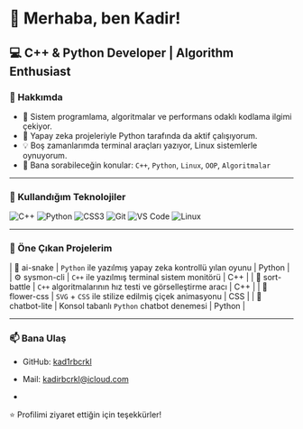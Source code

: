 # 👋 Merhaba, ben Kadir!
## 💻 C++ & Python Developer | Algorithm Enthusiast

### 🧠 Hakkımda
- 🔧 Sistem programlama, algoritmalar ve performans odaklı kodlama ilgimi çekiyor.
- 🧠 Yapay zeka projeleriyle Python tarafında da aktif çalışıyorum.
- 💡 Boş zamanlarımda terminal araçları yazıyor, Linux sistemlerle oynuyorum.
- 💬 Bana sorabileceğin konular: `C++`, `Python`, `Linux`, `OOP`, `Algoritmalar`

---

### 🚀 Kullandığım Teknolojiler
![C++](https://img.shields.io/badge/C++-00599C?style=flat&logo=cplusplus&logoColor=white)
![Python](https://img.shields.io/badge/Python-3776AB?style=flat&logo=python&logoColor=white)
![CSS3](https://img.shields.io/badge/CSS3-264de4?style=flat&logo=css3&logoColor=white)
![Git](https://img.shields.io/badge/Git-F05032?style=flat&logo=git&logoColor=white)
![VS Code](https://img.shields.io/badge/VS%20Code-007ACC?style=flat&logo=visual-studio-code&logoColor=white)
![Linux](https://img.shields.io/badge/Linux-FCC624?style=flat&logo=linux&logoColor=black)

---

### 📌 Öne Çıkan Projelerim

| 🧠 ai-snake | `Python` ile yazılmış yapay zeka kontrollü yılan oyunu | Python |
| ⚙️ sysmon-cli | `C++` ile yazılmış terminal sistem monitörü | C++ |
| 🧪 sort-battle | `C++` algoritmalarının hız testi ve görselleştirme aracı | C++ |
| 🎨 flower-css | `SVG` + `CSS` ile stilize edilmiş çiçek animasyonu | CSS |
| 🤖 chatbot-lite | Konsol tabanlı `Python` chatbot denemesi | Python |

---

### 📫 Bana Ulaş
- GitHub: [kad1rbcrkl](https://github.com/kad1rbcrkl)
- Mail: kadirbcrkl@icloud.com

-

⭐️ Profilimi ziyaret ettiğin için teşekkürler!
